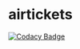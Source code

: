 # airtickets
[![Codacy Badge](https://api.codacy.com/project/badge/Grade/a7e4a8968f214bbd9434e06372e92ea5)](https://app.codacy.com/manual/mikekeda/airtickets?utm_source=github.com&utm_medium=referral&utm_content=mikekeda/airtickets&utm_campaign=Badge_Grade_Dashboard)